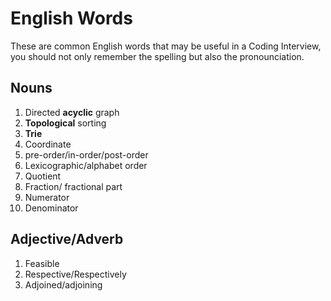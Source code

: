 # English Words

These are common English words that may be useful in a Coding Interview, you should not
only remember the spelling but also the pronounciation.

## Nouns

1. Directed **acyclic** graph
2. **Topological** sorting
3. **Trie**
4. Coordinate
5. pre-order/in-order/post-order
6. Lexicographic/alphabet order
7. Quotient
8. Fraction/ fractional part
9. Numerator
10. Denominator



## Adjective/Adverb

1. Feasible
2. Respective/Respectively
3. Adjoined/adjoining
